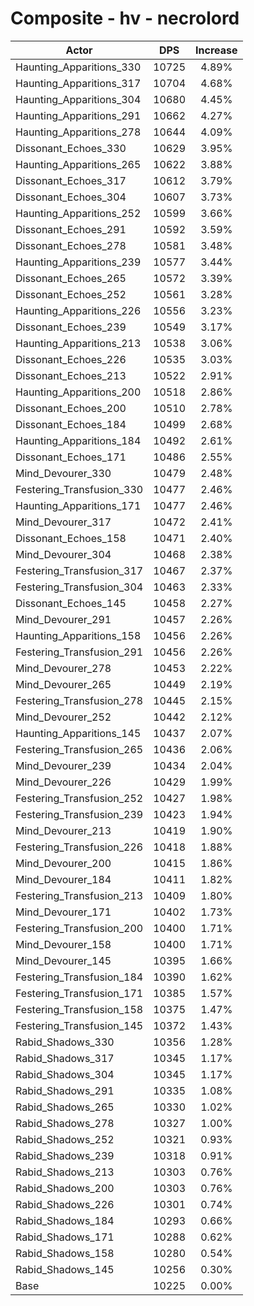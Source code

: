 # Composite - hv - necrolord
| Actor | DPS | Increase |
|---|:---:|:---:|
|Haunting_Apparitions_330|10725|4.89%|
|Haunting_Apparitions_317|10704|4.68%|
|Haunting_Apparitions_304|10680|4.45%|
|Haunting_Apparitions_291|10662|4.27%|
|Haunting_Apparitions_278|10644|4.09%|
|Dissonant_Echoes_330|10629|3.95%|
|Haunting_Apparitions_265|10622|3.88%|
|Dissonant_Echoes_317|10612|3.79%|
|Dissonant_Echoes_304|10607|3.73%|
|Haunting_Apparitions_252|10599|3.66%|
|Dissonant_Echoes_291|10592|3.59%|
|Dissonant_Echoes_278|10581|3.48%|
|Haunting_Apparitions_239|10577|3.44%|
|Dissonant_Echoes_265|10572|3.39%|
|Dissonant_Echoes_252|10561|3.28%|
|Haunting_Apparitions_226|10556|3.23%|
|Dissonant_Echoes_239|10549|3.17%|
|Haunting_Apparitions_213|10538|3.06%|
|Dissonant_Echoes_226|10535|3.03%|
|Dissonant_Echoes_213|10522|2.91%|
|Haunting_Apparitions_200|10518|2.86%|
|Dissonant_Echoes_200|10510|2.78%|
|Dissonant_Echoes_184|10499|2.68%|
|Haunting_Apparitions_184|10492|2.61%|
|Dissonant_Echoes_171|10486|2.55%|
|Mind_Devourer_330|10479|2.48%|
|Festering_Transfusion_330|10477|2.46%|
|Haunting_Apparitions_171|10477|2.46%|
|Mind_Devourer_317|10472|2.41%|
|Dissonant_Echoes_158|10471|2.40%|
|Mind_Devourer_304|10468|2.38%|
|Festering_Transfusion_317|10467|2.37%|
|Festering_Transfusion_304|10463|2.33%|
|Dissonant_Echoes_145|10458|2.27%|
|Mind_Devourer_291|10457|2.26%|
|Haunting_Apparitions_158|10456|2.26%|
|Festering_Transfusion_291|10456|2.26%|
|Mind_Devourer_278|10453|2.22%|
|Mind_Devourer_265|10449|2.19%|
|Festering_Transfusion_278|10445|2.15%|
|Mind_Devourer_252|10442|2.12%|
|Haunting_Apparitions_145|10437|2.07%|
|Festering_Transfusion_265|10436|2.06%|
|Mind_Devourer_239|10434|2.04%|
|Mind_Devourer_226|10429|1.99%|
|Festering_Transfusion_252|10427|1.98%|
|Festering_Transfusion_239|10423|1.94%|
|Mind_Devourer_213|10419|1.90%|
|Festering_Transfusion_226|10418|1.88%|
|Mind_Devourer_200|10415|1.86%|
|Mind_Devourer_184|10411|1.82%|
|Festering_Transfusion_213|10409|1.80%|
|Mind_Devourer_171|10402|1.73%|
|Festering_Transfusion_200|10400|1.71%|
|Mind_Devourer_158|10400|1.71%|
|Mind_Devourer_145|10395|1.66%|
|Festering_Transfusion_184|10390|1.62%|
|Festering_Transfusion_171|10385|1.57%|
|Festering_Transfusion_158|10375|1.47%|
|Festering_Transfusion_145|10372|1.43%|
|Rabid_Shadows_330|10356|1.28%|
|Rabid_Shadows_317|10345|1.17%|
|Rabid_Shadows_304|10345|1.17%|
|Rabid_Shadows_291|10335|1.08%|
|Rabid_Shadows_265|10330|1.02%|
|Rabid_Shadows_278|10327|1.00%|
|Rabid_Shadows_252|10321|0.93%|
|Rabid_Shadows_239|10318|0.91%|
|Rabid_Shadows_213|10303|0.76%|
|Rabid_Shadows_200|10303|0.76%|
|Rabid_Shadows_226|10301|0.74%|
|Rabid_Shadows_184|10293|0.66%|
|Rabid_Shadows_171|10288|0.62%|
|Rabid_Shadows_158|10280|0.54%|
|Rabid_Shadows_145|10256|0.30%|
|Base|10225|0.00%|
